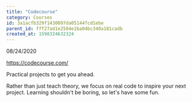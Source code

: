 ```yaml
---
title: "Codecourse"
category: Courses
id: 3a1acfb329f1430097da05144fcd1ebe
parent_id: fff27ad1e2504e1ba04bc340a181cadb
created_at: 1598324632324
---
```


08/24/2020

https://codecourse.com/

Practical projects to get you ahead.

Rather than just teach theory, we focus on real code to inspire your next project. Learning shouldn't be boring, so let's have some fun. 
    